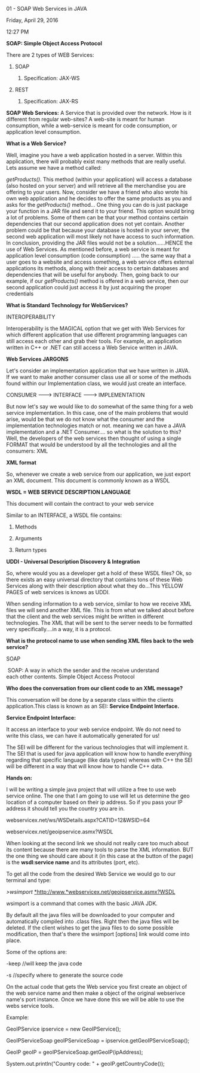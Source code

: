 01 - SOAP Web Services in JAVA

Friday, April 29, 2016

12:27 PM

**SOAP: Simple Object Access Protocol**

There are 2 types of WEB Services:

1.  SOAP

    1.  Specification: JAX-WS

2.  REST

    1.  Specification: JAX-RS

**SOAP Web Services:** A Service that is provided over the network. How is it different from regular web-sites? A web-site is meant for human consumption, while a web-service is meant for code consumption, or application level consumption.

**What is a Web Service?**

Well, imagine you have a web application hosted in a server. Within this application, there will probably exist many methods that are really useful. Lets assume we have a method called: 

*getProducts()*. This method (within your application) will access a database (also hosted on your server) and will retrieve all the merchandise you are offering to your users. Now, consider we have a friend who also wrote his own web application and he decides to offer the same products as you and asks for the *getProducts()* method... One thing you can do is just package your function in a JAR file and send it to your friend. This option would bring a lot of problems. Some of them can be that your method contains certain dependencies that our second application does not yet contain. Another problem could be that because your database is hosted in your server, the second web application will most likely not have access to such information. In conclusion, providing the JAR files would not be a solution......HENCE the use of Web Services. As mentioned before, a web service is meant for application level consumption (code consumption) ..... the same way that a user goes to a website and access something, a web service offers external applications its methods, along with their access to certain databases and dependencies that will be useful for anybody. Then, going back to our example, if our *getProducts()* method is offered in a web service, then our second application could just access it by just acquiring the proper credentials

**What is Standard Technology for WebServices?**

INTEROPERABILITY

Interoperability is the MAGICAL option that we get with Web Services for which different application that use different programming languages can still access each other and grab their tools. For example, an application written in C++ or .NET can still access a Web Service written in JAVA.

**Web Services JARGONS**

Let\'s consider an implementation application that we have written in JAVA. If we want to make another consumer class use all or some of the methods found within our Implementation class, we would just create an interface.

CONSUMER ---\> INTERFACE ---\> IMPLEMENTATION

But now let\'s say we would like to do somewhat of the same thing for a web service implementation. In this case, one of the main problems that would arise, would be that we do not know what the consumer and the implementation technologies match or not. meaning we can have a JAVA implementation and a .NET Consumer.... so what is the solution to this? Well, the developers of the web services then thought of using a single FORMAT that would be understood by all the technologies and all the consumers: XML

**XML format**

So, whenever we create a web service from our application, we just export an XML document. This document is commonly known as a WSDL

**WSDL = WEB SERVICE DESCRIPTION LANGUAGE**

This document will contain the contract to your web service

Similar to an INTERFACE, a WSDL file contains:

1.  Methods

2.  Arguments

3.  Return types

**UDDI - Universal Description Discovery & Integration**

So, where would you as a developer get a hold of these WSDL files? Ok, so there exists an easy universal directory that contains tons of these Web Services along with their description about what they do...This YELLOW PAGES of web services is knows as UDDI.

When sending information to a web service, similar to how we receive XML files we will send another XML file. This is from what we talked about before that the client and the web services might be written in different technologies. The XML that will be sent to the server needs to be formatted very specifically....in a way, it is a protocol.

**What is the protocol name to use when sending XML files back to the web service?**

SOAP

 SOAP: A way in which the sender and the receive understand each other contents. Simple Object Access Protocol

**Who does the conversation from our client code to an XML message?**

This conversation will be done by a separate class within the clients application.This class is known as an SEI: **Service Endpoint Interface.**

**Service Endpoint Interface:**

It access an interface to your web service endpoint. We do not need to write this class, we can have it automatically generated for us!

The SEI will be different for the various technologies that will implement it. The SEI that is used for java application will know how to handle everything regarding that specific language (like data types) whereas with C++ the SEI will be different in a way that will know how to handle C++ data.

**Hands on:**

I will be writing a simple java project that will utilize a free to use web service online. The one that I am going to use will let us determine the geo location of a computer based on their ip address. So if you pass your IP address it should tell you the country you are in.

webservicex.net/ws/WSDetails.aspx?CATID=12&WSID=64

webservicex.net/geoipservice.asmx?WSDL

When looking at the second link we should not really care too much about its content because there are many tools to parse the XML information. BUT the one thing we should care about it (in this case at the button of the page) is the **wsdl:service name** and its attributes (port, etc).

To get all the code from the desired Web Service we would go to our terminal and type:

*\>wsimport* [*http://www.*webservicex.net/geoipservice.asmx?WSDL](http://www.webservicex.net/geoipservice.asmx?WSDL)

*w*simport is a command that comes with the basic JAVA JDK.

By default all the java files will be downloaded to your computer and automatically compiled into .class files. Right then the java files will be deleted. If the client wishes to get the java files to do some possible modification, then that\'s there the wsimport \[options\] link would come into place.

Some of the options are:

-keep //will keep the java code

-s //specify where to generate the source code

On the actual code that gets the Web service you first create an object of the web service name and then make a object of the original webserivce name\'s port instance. Once we have done this we will be able to use the webs service tools.

Example:

GeoIPService ipservice = new GeoIPService();

GeoIPServiceSoap geoIPServiceSoap = ipservice.getGeoIPServiceSoap();

GeoIP geoIP = geoIPServiceSoap.getGeoIP(ipAddress);

System.out.println(\"Country code: \" + geoIP.getCountryCode());
